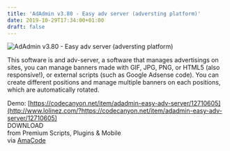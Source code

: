 ```yaml
---
title: 'AdAdmin v3.80 - Easy adv server (adversting platform)'
date: 2019-10-29T17:34:00+01:00
draft: false
---
```


![AdAdmin v3.80 - Easy adv server (adversting platform)](http://www.codelist.cc/uploads/posts/2019-10/1572366501_adadmin.jpg "AdAdmin v3.80 - Easy adv server (adversting platform)")  
  
This software is and adv-server, a software that manages advertisings on sites, you can manage banners made with GIF, JPG, PNG, or HTML5 (also responsive!), or external scripts (such as Google Adsense code). You can create different positions and manage multiple banners on each positions, which are automatically rotated.  
  
Demo: [https://codecanyon.net/item/adadmin-easy-adv-server/12710605](http://www.lolinez.com/?https://codecanyon.net/item/adadmin-easy-adv-server/12710605)  
DOWNLOAD  
from Premium Scripts, Plugins & Mobile  
via [AmaCode](https://amazcode.ooo)